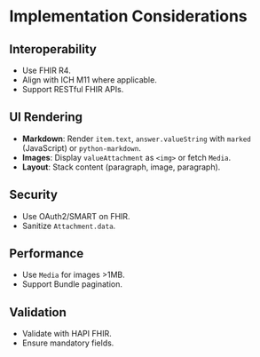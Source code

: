 # Implementation Considerations

## Interoperability
- Use FHIR R4.
- Align with ICH M11 where applicable.
- Support RESTful FHIR APIs.

## UI Rendering
- **Markdown**: Render `item.text`, `answer.valueString` with `marked` (JavaScript) or `python-markdown`.
- **Images**: Display `valueAttachment` as `<img>` or fetch `Media`.
- **Layout**: Stack content (paragraph, image, paragraph).

## Security
- Use OAuth2/SMART on FHIR.
- Sanitize `Attachment.data`.

## Performance
- Use `Media` for images >1MB.
- Support Bundle pagination.

## Validation
- Validate with HAPI FHIR.
- Ensure mandatory fields.